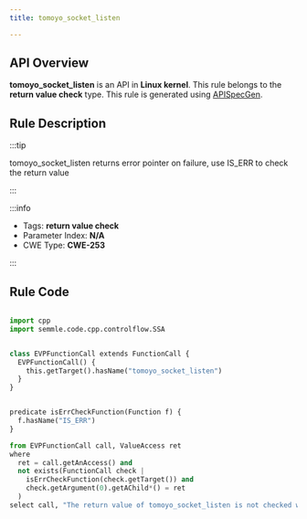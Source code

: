 ```yaml
---
title: tomoyo_socket_listen

---
```



## API Overview
**tomoyo_socket_listen** is an API in **Linux kernel**. This rule belongs to the **return value check** type. This rule is generated using [APISpecGen](../../tools/APISpecGen).
## Rule Description

:::tip

tomoyo_socket_listen returns error pointer on failure, use IS_ERR to check the return value

:::

:::info

- Tags: **return value check**
- Parameter Index: **N/A**
- CWE Type: **CWE-253**

:::

## Rule Code
```python

import cpp
import semmle.code.cpp.controlflow.SSA


class EVPFunctionCall extends FunctionCall {
  EVPFunctionCall() {
    this.getTarget().hasName("tomoyo_socket_listen")
  }
}


predicate isErrCheckFunction(Function f) {
  f.hasName("IS_ERR") 
}

from EVPFunctionCall call, ValueAccess ret
where
  ret = call.getAnAccess() and
  not exists(FunctionCall check |
    isErrCheckFunction(check.getTarget()) and
    check.getArgument(0).getAChild*() = ret
  )
select call, "The return value of tomoyo_socket_listen is not checked with IS_ERR."
    
```